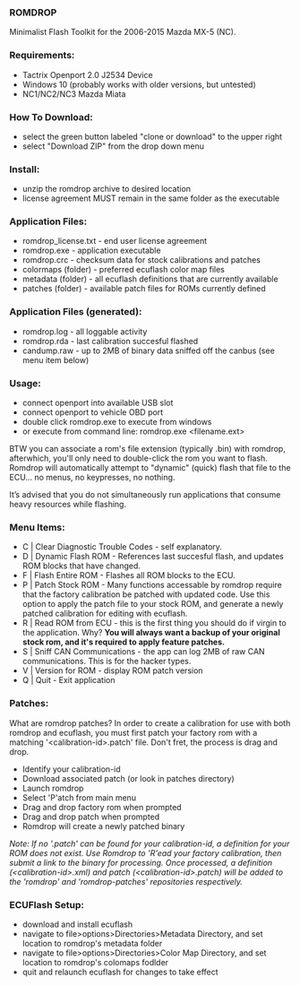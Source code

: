 ### ROMDROP
Minimalist Flash Toolkit for the 2006-2015 Mazda MX-5 (NC).

### Requirements:
* Tactrix Openport 2.0 J2534 Device
* Windows 10 (probably works with older versions, but untested)
* NC1/NC2/NC3 Mazda Miata

### How To Download:
* select the green button labeled "clone or download" to the upper right
* select "Download ZIP" from the drop down menu

### Install:
* unzip the romdrop archive to desired location
* license agreement MUST remain in the same folder as the executable

### Application Files:
* romdrop_license.txt - end user license agreement
* romdrop.exe - application executable
* romdrop.crc - checksum data for stock calibrations and patches 
* colormaps (folder) - preferred ecuflash color map files
* metadata (folder) - all ecuflash definitions that are currently available
* patches (folder) - available patch files for ROMs currently defined

### Application Files (generated):
* romdrop.log - all loggable activity
* romdrop.rda - last calibration succesful flashed 
* candump.raw - up to 2MB of binary data sniffed off the canbus (see menu item below)

### Usage:
* connect openport into available USB slot
* connect openport to vehicle OBD port 
* double click romdrop.exe to execute from windows
* or execute from command line: romdrop.exe <filename.ext>

BTW you can associate a rom's file extension (typically .bin) with romdrop, afterwhich, you'll only need to double-click the rom you want to flash. Romdrop will automatically attempt to "dynamic" (quick) flash that file to the ECU... no menus, no keypresses, no nothing.

It’s advised that you do not simultaneously run applications that consume heavy resources while flashing.

### Menu Items:
* C | Clear Diagnostic Trouble Codes - self explanatory.
* D | Dynamic Flash ROM - References last succesful flash, and updates ROM blocks that have changed.
* F | Flash Entire ROM - Flashes all ROM blocks to the ECU.
* P | Patch Stock ROM - Many functions accessable by romdrop require that the factory calibration be patched with updated code. Use this option to apply the patch file to your stock ROM, and generate a newly patched calibration for editing with ecuflash.
* R | Read ROM from ECU - this is the first thing you should do if virgin to the application. Why? **You will always want a backup of your original stock rom, and it's required to apply feature patches.**
* S | Sniff CAN Communications - the app can log 2MB of raw CAN communications. This is for the hacker types.
* V | Version for ROM - display ROM patch version
* Q | Quit - Exit application

### Patches:
What are romdrop patches? In order to create a calibration for use with both romdrop and ecuflash, you must first patch your factory rom with a matching '&lt;calibration-id&gt;.patch' file. Don't fret, the process is drag and drop.

* Identify your calibration-id
* Download associated patch (or look in patches directory)
* Launch romdrop
* Select 'P'atch from main menu
* Drag and drop factory rom when prompted
* Drag and drop patch when prompted
* Romdrop will create a newly patched binary

_Note: If no '.patch' can be found for your calibration-id, a definition for your ROM does not exist. Use Romdrop to 'R'ead your factory calibration, then submit a link to the binary for processing. Once processed, a definition (&lt;calibration-id&gt;.xml) and patch (&lt;calibration-id&gt;.patch) will be added to the 'romdrop' and 'romdrop-patches' repositories respectively._

### ECUFlash Setup:
* download and install ecuflash
* navigate to file>options>Directories>Metadata Directory, and set location to romdrop's metadata folder
* navigate to file>options>Directories>Color Map Directory, and set location to romdrop's colomaps fodlder 
* quit and relaunch ecuflash for changes to take effect

